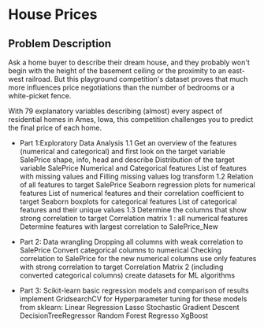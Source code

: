# House Prices

## Problem Description
Ask a home buyer to describe their dream house, and they probably won't begin with the height of the basement ceiling or the proximity to an east-west railroad. But this playground competition's dataset proves that much more influences price negotiations than the number of bedrooms or a white-picket fence.

With 79 explanatory variables describing (almost) every aspect of residential homes in Ames, Iowa, this competition challenges you to predict the final price of each home.


* Part 1:Exploratory Data Analysis
1.1 Get an overview of the features (numerical and categorical) and first look on the target variable SalePrice
shape, info, head and describe
Distribution of the target variable SalePrice
Numerical and Categorical features
List of features with missing values and Filling missing values
log transform
1.2 Relation of all features to target SalePrice
Seaborn regression plots for numerical features
List of numerical features and their correlation coefficient to target
Seaborn boxplots for categorical features
List of categorical features and their unique values
1.3 Determine the columns that show strong correlation to target
Correlation matrix 1 : all numerical features
Determine features with largest correlation to SalePrice_New

* Part 2: Data wrangling
Dropping all columns with weak correlation to SalePrice
Convert categorical columns to numerical
Checking correlation to SalePrice for the new numerical columns
use only features with strong correlation to target
Correlation Matrix 2 (including converted categorical columns)
create datasets for ML algorithms

* Part 3: Scikit-learn basic regression models and comparison of results
implement GridsearchCV for Hyperparameter tuning
for these models from sklearn:
Linear Regression
Lasso
Stochastic Gradient Descent
DecisionTreeRegressor
Random Forest Regresso
XgBoost